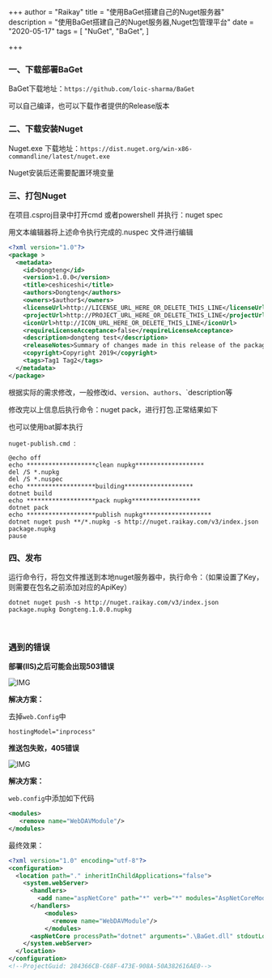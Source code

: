 +++
author = "Raikay"
title = "使用BaGet搭建自己的Nuget服务器"
description = "使用BaGet搭建自己的Nuget服务器,Nuget包管理平台"
date = "2020-05-17"
tags = [
    "NuGet",
    "BaGet",
]

+++



### 一、下载部署BaGet

BaGet下载地址：`https://github.com/loic-sharma/BaGet`

可以自己编译，也可以下载作者提供的Release版本  

### 二、下载安装Nuget

Nuget.exe 下载地址：`https://dist.nuget.org/win-x86-commandline/latest/nuget.exe`

Nuget安装后还需要配置环境变量  

### 三、打包Nuget

在项目.csproj目录中打开cmd 或者powershell 并执行：nuget spec  



用文本编辑器将上述命令执行完成的.nuspec 文件进行编辑

```xml
<?xml version="1.0"?>
<package >
  <metadata>
    <id>Dongteng</id>
    <version>1.0.0</version>
    <title>ceshiceshi</title>
    <authors>Dongteng</authors>
    <owners>$author$</owners>
    <licenseUrl>http://LICENSE_URL_HERE_OR_DELETE_THIS_LINE</licenseUrl>
    <projectUrl>http://PROJECT_URL_HERE_OR_DELETE_THIS_LINE</projectUrl>
    <iconUrl>http://ICON_URL_HERE_OR_DELETE_THIS_LINE</iconUrl>
    <requireLicenseAcceptance>false</requireLicenseAcceptance>
    <description>dongteng test</description>
    <releaseNotes>Summary of changes made in this release of the package.</releaseNotes>
    <copyright>Copyright 2019</copyright>
    <tags>Tag1 Tag2</tags>
  </metadata>
</package>
```

根据实际的需求修改，一般修改id、`version`、`authors`、`description等

修改完以上信息后执行命令：nuget pack，进行打包.正常结果如下   

也可以使用bat脚本执行   

`nuget-publish.cmd `:

```
@echo off
echo *******************clean nupkg*******************
del /S *.nupkg
del /S *.nuspec
echo *******************building*******************
dotnet build
echo *******************pack nupkg*******************
dotnet pack
echo *******************publish nupkg*******************
dotnet nuget push **/*.nupkg -s http://nuget.raikay.com/v3/index.json package.nupkg
pause
```



### 四、发布

运行命令行，将包文件推送到本地nuget服务器中，执行命令：（如果设置了Key，则需要在包名之前添加对应的ApiKey）

```
dotnet nuget push -s http://nuget.raikay.com/v3/index.json package.nupkg Dongteng.1.0.0.nupkg
```


​    
### 遇到的错误

**部署(IIS)之后可能会出现503错误**

![IMG](http://blogimg.raikay.com/330634772944654336.png)

**解决方案：**

去掉`web.Config`中

```
hostingModel="inprocess"
```



**推送包失败，405错误**

![IMG](http://blogimg.raikay.com/330634788014788608.png)

**解决方案：**

`web.config`中添加如下代码

```xml
<modules>
   <remove name="WebDAVModule"/>
</modules>
```

最终效果：

```xml
<?xml version="1.0" encoding="utf-8"?>
<configuration>
  <location path="." inheritInChildApplications="false">
    <system.webServer>
      <handlers>
        <add name="aspNetCore" path="*" verb="*" modules="AspNetCoreModuleV2" resourceType="Unspecified" />
      </handlers>
          <modules>
            <remove name="WebDAVModule"/>
          </modules>
      <aspNetCore processPath="dotnet" arguments=".\BaGet.dll" stdoutLogEnabled="false" stdoutLogFile=".\logs\stdout"  />
    </system.webServer>
  </location>
</configuration>
<!--ProjectGuid: 284366CB-C68F-473E-908A-50A382616AE0-->
```



